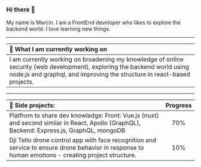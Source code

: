 
### Hi there 👋

 My name is Marcin. I am a FrontEnd developer who likes to explore the backend world. I love learning new things.

---

| 🔭  What I am currently working on|
| :------------- |
| I am currently working on broadening my knowledge of online security (web development), exploring the backend world using node.js and graphql, and improving the structure in react-based projects.|

---

| 🤔 Side projects:| Progress|
| :------------- |:-------------:|
| Platfrom to share dev knowladge: Front: Vue.js (nuxt) and second similar in React, Apollo (GraphQL), Backend: Express.js, GraphQL, mongoDB| 70% |
| Dji Tello drone control app with face recognition and service to ensure drone behavior in response to human emotions - creating project structure.| 10%|
